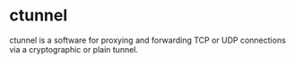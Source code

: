 ctunnel
=======

ctunnel is a software for proxying and forwarding TCP or UDP connections via a cryptographic or plain tunnel.
